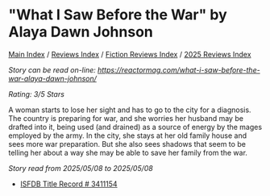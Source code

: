 # "What I Saw Before the War" by Alaya Dawn Johnson

[Main Index](../../../README.md) / [Reviews Index](../../README.md) / [Fiction Reviews Index](../README.md) / [2025 Reviews Index](README.md)

*Story can be read on-line: <https://reactormag.com/what-i-saw-before-the-war-alaya-dawn-johnson/>*

*Rating: 3/5 Stars*

A woman starts to lose her sight and has to go to the city for a diagnosis. The country is preparing for war, and she worries her husband may be drafted into it, being used (and drained) as a source of energy by the mages employed by the army. In the city, she stays at her old family house and sees more war preparation. But she also sees shadows that seem to be telling her about a way she may be able to save her family from the war.

*Story read from 2025/05/08 to 2025/05/08*

- [ISFDB Title Record # 3411154](https://www.isfdb.org/cgi-bin/title.cgi?3411154)
